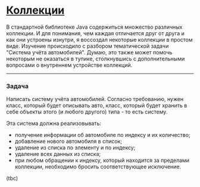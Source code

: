 # [Коллекции](https://github.com/Tirensky/JavaLearning/tree/master/Collections/src)
В стандартной библиотеке Java содержиться множество различных коллекции. И для понимания, чем каждая отличается друг от друга и как они устроены изнутри, я воссоздал некоторые коллекции в простом виде.
Изучение происходило с разбором тематической задачи "Система учёта автомобилей". Думаю, это также может помочь некоторым не оказаться в тупике, столкнувшись с дополнительными вопросами о внутреннем устройстве коллекций.

---

### Задача
Написать систему учёта автомобилей. Согласно требованию, нужен класс, который будет описывать авто, класс, который будет хранить в себе объекты этого (и любого другого) типа - то есть систему.

Эта система должна реализовывать: 
- получение информации об автомобиле по индексу и их количество;
- добавление нового автомобиля в список;
- удаление из списка по элементу и по индексу;
- удаление всех данных из списка;
- при любом обращении к индексу, который находится за пределами коллекции, необходимо бросить соответствующее исключение.

(tbc)
